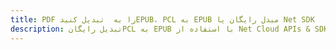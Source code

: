 ---title: PDF را به  تبدیل کنیدEPUB، PCL به EPUB مبدل رایگان یا Net SDKdescription: تبدیل رایگانPCL به EPUB با استفاده از Net Cloud APIs & SDK همچنین اسناد PDF را در Cloud ایجاد، ویرایش و رندر کنید.---